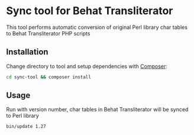 Sync tool for Behat Transliterator
====================================

This tool performs automatic conversion of original Perl library char tables to Behat Transliterator PHP scripts

Installation
------------

Change directory to tool and setup dependencies with [Composer](https://getcomposer.org):

```bash
cd sync-tool && composer install
```

Usage
-----

Run with version number, char tables in Behat Transliterator will be synced to Perl library

```bash
bin/update 1.27
```
